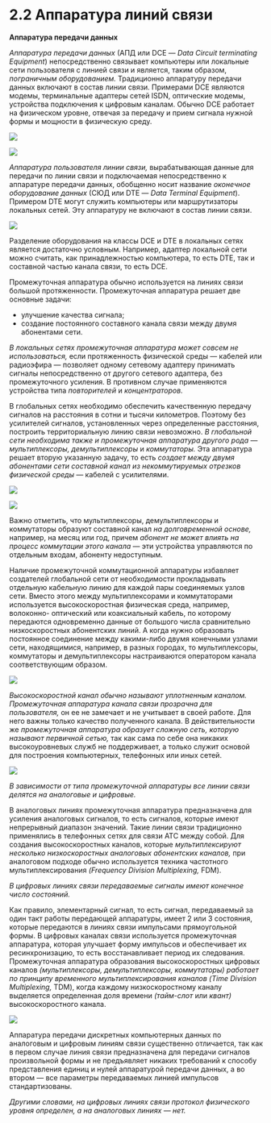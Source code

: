 ﻿# 2.2 Аппаратура линий связи

**Аппаратура передачи данных**

*Аппаратура передачи данных* (АПД или DCE — *Data Circuit terminating Equipment*) непосредственно связывает компьютеры или локальные сети пользователя с линией связи и является, таким образом, *пограничным оборудованием.* Традиционно аппаратуру передачи данных включают в состав линии связи. Примерами DCE являются модемы, терминальные адаптеры сетей ISDN, оптические модемы, устройства подключения к цифровым каналам. Обычно DCE работает на физическом уровне, отвечая   за передачу и прием сигнала нужной формы и мощности в физическую среду.

![](Aspose.Words.9a5ccedc-aed2-4e11-95e8-e2c143c3ab00.001.png)

![](Aspose.Words.9a5ccedc-aed2-4e11-95e8-e2c143c3ab00.002.png)

*Аппаратура пользователя линии связи,* вырабатывающая данные для передачи по линии связи и подключаемая непосредственно к аппаратуре передачи данных, обобщенно носит название *оконечное оборудование данных* (СЮД или DTE — *Data Terminal Equipment*). Примером DTE могут служить компьютеры или маршрутизаторы локальных    сетей. Эту аппаратуру не включают в состав линии связи.

![](Aspose.Words.9a5ccedc-aed2-4e11-95e8-e2c143c3ab00.003.png)

Разделение оборудования на классы DCE и DTE в локальных сетях является достаточно условным. Например, адаптер локальной сети можно считать, как принадлежностью компьютера, то есть DTE, так и составной частью канала связи, то есть DCE.

Промежуточная аппаратура обычно используется на линиях связи большой протяженности. Промежуточная аппаратура решает две основные задачи:

- улучшение качества сигнала;
- создание постоянного составного канала связи между двумя абонентами сети.

*В локальных сетях промежуточная аппаратура может совсем не использоваться,* если протяженность физической среды — кабелей или радиоэфира — позволяет одному сетевому адаптеру принимать сигналы непосредственно от другого сетевого адаптера, без промежуточного усиления. В противном случае применяются устройства типа *повторителей* и *концентраторов.*

В глобальных сетях необходимо обеспечить качественную передачу сигналов на расстояния в сотни и тысячи километров. Поэтому без усилителей сигналов, установленных через определенные расстояния, построить территориальную линию связи невозможно. *В глобальной сети необходима также и промежуточная аппаратура другого рода* — *мультиплексоры, демультиплексоры* и *коммутаторы.* Эта аппаратура решает вторую указанную задачу, то есть *создает между двумя абонентами сети составной канал из некоммутируемых отрезков физической среды* — кабелей с усилителями.

![](Aspose.Words.9a5ccedc-aed2-4e11-95e8-e2c143c3ab00.004.png)

![](Aspose.Words.9a5ccedc-aed2-4e11-95e8-e2c143c3ab00.005.png)

Важно отметить, что мультиплексоры, демультиплексоры и коммутаторы образуют составной канал *на долговременной основе,* например, на месяц или год, причем *абонент не может влиять на процесс коммутации этого канала* — эти устройства управляются по отдельным входам, абоненту недоступным.

Наличие промежуточной коммутационной аппаратуры избавляет создателей глобальной сети от необходимости прокладывать отдельную кабельную линию для каждой пары соединяемых узлов сети. Вместо этого между мультиплексорами и коммутаторами используется высокоскоростная физическая среда, например, волоконно- оптический или коаксиальный кабель, по которому передаются одновременно данные от большого числа сравнительно низкоскоростных абонентских линий. А когда нужно образовать постоянное соединение между какими-либо двумя конечными узлами сети, находящимися, например, в разных городах, то мультиплексоры, коммутаторы и демультиплексоры настраиваются оператором канала соответствующим образом.

![](Aspose.Words.9a5ccedc-aed2-4e11-95e8-e2c143c3ab00.006.png)

*Высокоскоростной канал обычно называют уплотненным каналом. Промежуточная аппаратура канала связи прозрачна для пользователя,* он ее не замечает и не учитывает в своей работе. Для него важны только качество полученного канала. В действительности же *промежуточная аппаратура образует сложную сеть, которую называют первичной сетью,* так как сама по себе она никаких высокоуровневых служб не поддерживает, а только служит основой для построения компьютерных, телефонных или иных сетей.

![](Aspose.Words.9a5ccedc-aed2-4e11-95e8-e2c143c3ab00.007.png)

*В зависимости от типа промежуточной аппаратуры все линии связи делятся на аналоговые и цифровые.* 

В аналоговых линиях промежуточная аппаратура предназначена для усиления аналоговых сигналов, то есть сигналов, которые имеют непрерывный диапазон значений. Такие линии связи традиционно применялись в телефонных сетях для связи АТС между собой. Для создания высокоскоростных каналов, которые *мультиплексируют несколько низкоскоростных аналоговых абонентских каналов,* при аналоговом подходе обычно используется техника частотного мультиплексирования *(Frequency Division Multiplexing,* FDM).

*В цифровых линиях связи передаваемые сигналы имеют конечное число состояний.*

Как правило, элементарный сигнал, то есть сигнал, передаваемый за один такт работы передающей аппаратуры, имеет 2 или 3 состояния, которые передаются в линиях связи импульсами прямоугольной формы. В цифровых каналах связи используется промежуточная аппаратура, которая улучшает форму импульсов и обеспечивает их ресинхронизацию, то есть восстанавливает период их следования. Промежуточная аппаратура образования высокоскоростных цифровых каналов *(мультиплексоры, демультиплексоры, коммутаторы) работает по принципу временного мультиплексирования каналов (Time Division Multiplexing,* TDM), когда каждому низкоскоростному каналу выделяется определенная доля времени *(тайм-слот* или *квант)* высокоскоростного канала.

![](Aspose.Words.9a5ccedc-aed2-4e11-95e8-e2c143c3ab00.008.png)

Аппаратура передачи дискретных компьютерных данных по аналоговым и цифровым линиям связи существенно отличается, так как в первом случае линия связи предназначена для передачи сигналов произвольной формы и не предъявляет никаких требований к способу представления единиц и нулей аппаратурой передачи данных, а во втором — все параметры передаваемых линией импульсов стандартизованы.

*Другими словами, на цифровых линиях связи протокол физического уровня   определен, а на аналоговых линиях — нет.*
